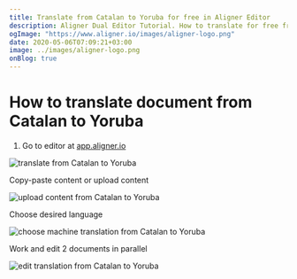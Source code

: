 ```yaml
---
title: Translate from Catalan to Yoruba for free in Aligner Editor
description: Aligner Dual Editor Tutorial. How to translate for free from Catalan to Yoruba. Aligner is multilingual document management platform. 
ogImage: "https://www.aligner.io/images/aligner-logo.png"
date: 2020-05-06T07:09:21+03:00
image: ../images/aligner-logo.png
onBlog: true
---
```


# How to translate document from Catalan to Yoruba

1. Go to editor at [app.aligner.io](https://app.aligner.io "Aligner App web page")

![translate from Catalan to Yoruba](../aligner-blank-editor.png "translate from Catalan to Yoruba")

Copy-paste content or upload content

![upload content from Catalan to Yoruba](../aligner-uploaded-document.png "upload content from Catalan to Yoruba")

Choose desired language

![choose machine translation from Catalan to Yoruba](../aligner-language-dropdown.png "choose machine translation from Catalan to Yoruba")

Work and edit 2 documents in parallel

![edit translation from Catalan to Yoruba](../aligner-double-sitded-editor.png "edit translation from Catalan to Yoruba")

